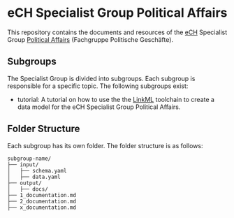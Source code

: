# eCH Specialist Group Political Affairs

This repository contains the documents and resources of the [eCH](https://ech.ch/) Specialist Group [Political Affairs](https://github.com/swiss/political-affairs-ech-group) (Fachgruppe Politische Geschäfte).

## Subgroups

The Specialist Group is divided into subgroups. Each subgroup is responsible for a specific topic. The following subgroups exist:

- tutorial: A tutorial on how to use the the [LinkML](https://linkml.io/linkml/index.html) toolchain to create a data model for the eCH Specialist Group Political Affairs.

## Folder Structure

Each subgroup has its own folder. The folder structure is as follows:

```
subgroup-name/
├── input/
│   ├── schema.yaml
│   ├── data.yaml
├── output/
│   ├── docs/
├── 1_documentation.md
├── 2_documentation.md
├── x_documentation.md
```
